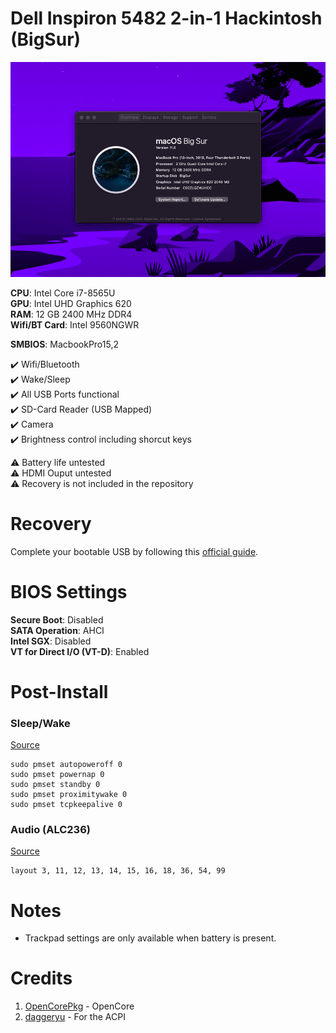 # Dell Inspiron 5482 2-in-1 Hackintosh (BigSur)

![About This Mac](https://github.com/joelywz/dell-5482-hackintosh-bigsur/blob/main/about.png)

**CPU**: Intel Core i7-8565U  
**GPU**: Intel UHD Graphics 620  
**RAM**: 12 GB 2400 MHz DDR4   
**Wifi/BT Card**: Intel 9560NGWR  

**SMBIOS**: MacbookPro15,2

✔️ Wifi/Bluetooth  
✔️ Wake/Sleep  
✔️ All USB Ports functional  
✔️ SD-Card Reader (USB Mapped)  
✔️ Camera  
✔️ Brightness control including shorcut keys  

⚠️ Battery life untested  
⚠️ HDMI Ouput untested  
⚠️ Recovery is not included in the repository

# Recovery
Complete your bootable USB by following this [official guide](https://dortania.github.io/OpenCore-Install-Guide/installer-guide/winblows-install.html#downloading-macos).

# BIOS Settings
__Secure Boot__: Disabled  
__SATA Operation__: AHCI  
__Intel SGX__: Disabled  
__VT for Direct I/O (VT-D)__: Enabled  

# Post-Install
### Sleep/Wake
[Source](https://dortania.github.io/OpenCore-Post-Install/universal/sleep.html)
```Shell
sudo pmset autopoweroff 0
sudo pmset powernap 0
sudo pmset standby 0
sudo pmset proximitywake 0
sudo pmset tcpkeepalive 0
```

### Audio (ALC236)
[Source](https://dortania.github.io/OpenCore-Post-Install/universal/audio.html#testing-your-layout)
```
layout 3, 11, 12, 13, 14, 15, 16, 18, 36, 54, 99
```

# Notes
- Trackpad settings are only available when battery is present.

# Credits
1. [OpenCorePkg](https://github.com/acidanthera/OpenCorePkg) - OpenCore  
2. [daggeryu](https://github.com/daggeryu/DELL-Inspiron_5488_5480_5580_5482_5582_Hackintosh) - For the ACPI
